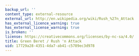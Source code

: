 ```yaml
---
backup_url: ''
content_type: external-resource
external_url: http://en.wikipedia.org/wiki/Rush_%27n_Attack
has_external_licence_warning: true
has_external_license_warning: true
is_broken: ''
license: https://creativecommons.org/licenses/by-nc-sa/4.0/
title: Green Beret / Rush 'n Attack
uid: 17729a28-4351-4da7-ab41-c5789ec3d978
---
```


